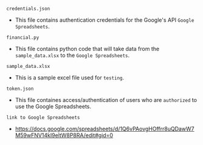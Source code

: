`credentials.json`
  - This file contains authentication credentials for the Google's API `Google Spreadsheets`.
  
`financial.py`
  - This file contains python code that will take data from the `sample_data.xlsx` to the `Google Spreadsheets`.

`sample_data.xlsx`
  - This is a sample excel file used for `testing`.
  
`token.json`
  - This file containes access/authentication of users who are `authorized` to use the Google Spreadsheets.
  
`link to Google Spreadsheets`
  - https://docs.google.com/spreadsheets/d/1Q6vPAovgHOffrr8uQDawW7M59wFNV14kI9eltW8P8RA/edit#gid=0
   
